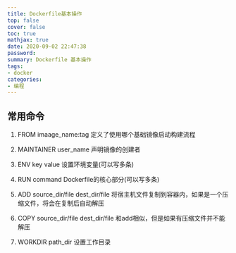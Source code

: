 ```yaml
---
title: Dockerfile基本操作
top: false
cover: false
toc: true
mathjax: true
date: 2020-09-02 22:47:38
password:
summary: Dockerfile 基本操作
tags:
- docker
categories:
- 编程
---
```


## 常用命令

1. FROM imaage_name:tag
    定义了使用哪个基础镜像启动构建流程

2. MAINTAINER user_name
    声明镜像的创建者

3. ENV key value
    设置环境变量(可以写多条)

4. RUN command
    Dockerfile的核心部分(可以写多条)

5. ADD source_dir/file dest_dir/file
    将宿主机文件复制到容器内，如果是一个压缩文件，将会在复制后自动解压

6. COPY source_dir/file dest_dir/file
    和add相似，但是如果有压缩文件并不能解压

7. WORKDIR path_dir
    设置工作目录
